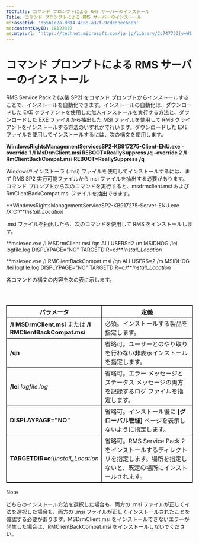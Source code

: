 ```yaml
---
TOCTitle: コマンド プロンプトによる RMS サーバーのインストール
Title: コマンド プロンプトによる RMS サーバーのインストール
ms:assetid: 'b55b1e2a-dd14-4168-a37f-9cdedbec660b'
ms:contentKeyID: 18122337
ms:mtpsurl: 'https://technet.microsoft.com/ja-jp/library/Cc747733(v=WS.10)'
---
```


コマンド プロンプトによる RMS サーバーのインストール
====================================================

RMS Service Pack 2 (以後 SP2) をコマンド プロンプトからインストールすることで、インストールを自動化できます。インストールの自動化は、ダウンロードした EXE クライアントを使用した無人インストールを実行する方法と、ダウンロードした EXE ファイルから抽出した MSI ファイルを使用して RMS クライアントをインストールする方法のいずれかで行います。ダウンロードした EXE ファイルを使用してインストールするには、次の構文を使用します。

**WindowsRightsManagementServicesSP2-KB917275-Client-ENU.exe -override 1 /I MsDrmClient.msi REBOOT=ReallySuppress /q -override 2 /I RmClientBackCompat.msi REBOOT=ReallySuppress /q**

Windows® インストーラ (.msi) ファイルを使用してインストールするには、まず RMS SP2 実行可能ファイルから msi ファイルを抽出する必要があります。コマンド プロンプトから次のコマンドを実行すると、msdrmclient.msi および RmClientBackCompat.msi ファイルを抽出できます。

**WindowsRightsManagementServiceSP2-KB917275-Server-ENU.exe /X:C:\\***Install\_Location*

.msi ファイルを抽出したら、次のコマンドを使用して RMS をインストールします。

**msiexec.exe /I MSDrmClient.msi /qn ALLUSERS=2 /m MSIDHOG /lei logfile.log DISPLYPAGE="NO" TARGETDIR=c:\\***Install\_Location*

**msiexec.exe /I RMClientBackCompat.msi /qn ALLUSERS=2 /m MSIDHOG /lei logfile.log DISPLYPAGE="NO" TARGETDIR=c:\\***Install\_Location*

各コマンドの構文の内容を次の表に示します。

###  

 
<table style="border:1px solid black;">
<colgroup>
<col width="50%" />
<col width="50%" />
</colgroup>
<thead>
<tr class="header">
<th style="border:1px solid black;" >パラメータ</th>
<th style="border:1px solid black;" >定義</th>
</tr>
</thead>
<tbody>
<tr class="odd">
<td style="border:1px solid black;"><strong>/I MSDrmClient.msi</strong> または <strong>/I RMClientBackCompat.msi</strong></td>
<td style="border:1px solid black;">必須。インストールする製品を指定します。</td>
</tr>
<tr class="even">
<td style="border:1px solid black;"><strong>/qn</strong></td>
<td style="border:1px solid black;">省略可。ユーザーとのやり取りを行わない非表示インストールを指定します。</td>
</tr>
<tr class="odd">
<td style="border:1px solid black;"><strong>/lei</strong> <em>logfile.log</em></td>
<td style="border:1px solid black;">省略可。エラー メッセージとステータス メッセージの両方を記録するログ ファイルを指定します。</td>
</tr>
<tr class="even">
<td style="border:1px solid black;"><strong>DISPLAYPAGE=&quot;NO&quot;</strong></td>
<td style="border:1px solid black;">省略可。インストール後に <strong>[グローバル管理]</strong> ページを表示しないように指定します。</td>
</tr>
<tr class="odd">
<td style="border:1px solid black;"><strong>TARGETDIR=c:\</strong><em>Install_Location</em></td>
<td style="border:1px solid black;">省略可。RMS Service Pack 2 をインストールするディレクトリを指定します。場所を指定しないと、既定の場所にインストールされます。</td>
</tr>
</tbody>
</table>
  
> [!NOTE]  
> どちらのインストール方法を選択した場合も、両方の .msi ファイルが正しくイ法を選択した場合も、両方の .msi ファイルが正しくインストールされたことを確認する必要があります。MSDrmClient.msi をインストールできないエラーが発生した場合は、RMClientBackCompat.msi をインストールしないでください。 
